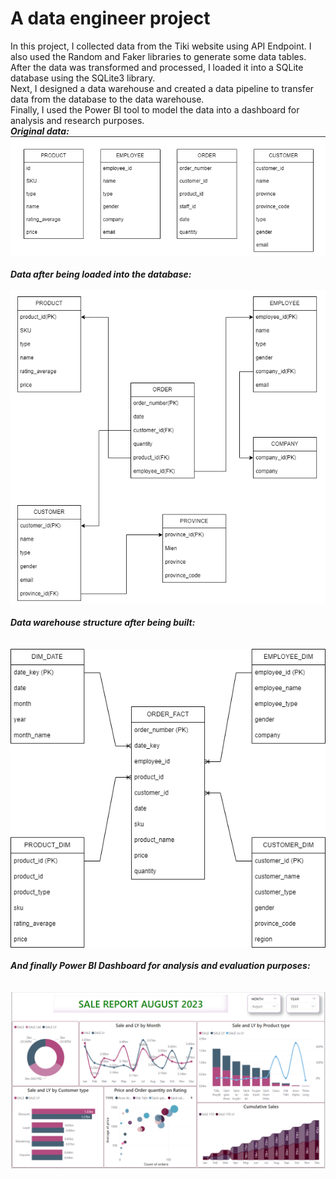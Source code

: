 # A data engineer project<br />
In this project, I collected data from the Tiki website using API Endpoint. I also used the Random and Faker libraries to generate some data tables. <br />
After the data was transformed and processed, I loaded it into a SQLite database using the SQLite3 library. <br />
Next, I designed a data warehouse and created a data pipeline to transfer data from the database to the data warehouse. <br />
Finally, I used the Power BI tool to model the data into a dashboard for analysis and research purposes.
<br />
***Original data:***<br />
![alt text](https://github.com/hungdung0403/DE/blob/main/Extracting%20and%20transforming/s1.png)
<br />
<br />
***Data after being loaded into the database:***<br /><br />
![alt text](https://github.com/hungdung0403/DE/blob/main/Extracting%20and%20transforming/s2.1.png)
<br />
<br />
***Data warehouse structure after being built:***<br /><br /><br />
![alt text](https://github.com/hungdung0403/DE/blob/main/Designing%20the%20Data%20Warehouse/S3.1.png)
<br />
<br />
***And finally Power BI Dashboard for analysis and evaluation purposes:***<br />
<br />
<br />
![alt text](https://github.com/hungdung0403/DE/blob/main/Analyzing%20the%20Data/REPORT.png)
